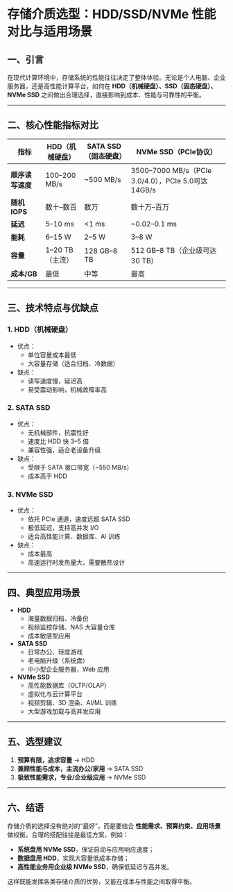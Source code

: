 # 存储介质选型：HDD/SSD/NVMe 性能对比与适用场景

## 一、引言

在现代计算环境中，存储系统的性能往往决定了整体体验。无论是个人电脑、企业服务器，还是高性能计算平台，如何在 **HDD（机械硬盘）、SSD（固态硬盘）、NVMe SSD** 之间做出合理选择，直接影响到成本、性能与可靠性的平衡。

------

## 二、核心性能指标对比

| 指标             | HDD（机械硬盘） | SATA SSD（固态硬盘） | NVMe SSD（PCIe协议）                                |
| ---------------- | --------------- | -------------------- | --------------------------------------------------- |
| **顺序读写速度** | 100–200 MB/s    | ~500 MB/s            | 3500–7000 MB/s（PCIe 3.0/4.0），PCIe 5.0可达 14GB/s |
| **随机 IOPS**    | 数十–数百       | 数万                 | 数十万–百万                                         |
| **延迟**         | 5–10 ms         | <1 ms                | ~0.02–0.1 ms                                        |
| **能耗**         | 6–15 W          | 2–5 W                | 3–8 W                                               |
| **容量**         | 1–20 TB（主流） | 128 GB–8 TB          | 512 GB–8 TB（企业级可达 30 TB）                     |
| **成本/GB**      | 最低            | 中等                 | 最高                                                |

------

## 三、技术特点与优缺点

### 1. HDD（机械硬盘）

- 优点：
  - 单位容量成本最低
  - 大容量存储（适合归档、冷数据）
- 缺点：
  - 读写速度慢，延迟高
  - 易受震动影响，机械故障率高

### 2. SATA SSD

- 优点：
  - 无机械部件，抗震性好
  - 速度比 HDD 快 3–5 倍
  - 兼容性强，适合老设备升级
- 缺点：
  - 受限于 SATA 接口带宽（~550 MB/s）
  - 成本高于 HDD

### 3. NVMe SSD

- 优点：
  - 依托 PCIe 通道，速度远超 SATA SSD
  - 极低延迟，支持高并发 I/O
  - 适合高性能计算、数据库、AI 训练
- 缺点：
  - 成本最高
  - 高速运行时发热量大，需要散热设计

------

## 四、典型应用场景

- **HDD**
  - 海量数据归档、冷备份
  - 视频监控存储、NAS 大容量仓库
  - 成本敏感型应用
- **SATA SSD**
  - 日常办公、轻度游戏
  - 老电脑升级（系统盘）
  - 中小型企业服务器，Web 应用
- **NVMe SSD**
  - 高性能数据库（OLTP/OLAP）
  - 虚拟化与云计算平台
  - 视频剪辑、3D 渲染、AI/ML 训练
  - 大型游戏加载与高并发应用

------

## 五、选型建议

1. **预算有限，追求容量** → HDD
2. **兼顾性能与成本，主流办公/家用** → SATA SSD
3. **极致性能需求，专业/企业级应用** → NVMe SSD

------

## 六、结语

存储介质的选择没有绝对的“最好”，而是要结合 **性能需求、预算约束、应用场景** 做权衡。合理的搭配往往是最佳方案，例如：

- **系统盘用 NVMe SSD**，保证启动与应用响应速度；
- **数据盘用 HDD**，实现大容量低成本存储；
- **高性能业务用企业级 NVMe SSD**，确保低延迟与高并发。

这样既能发挥各类存储介质的优势，又能在成本与性能之间取得平衡。